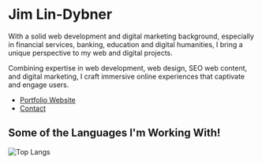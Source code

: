 # Jim Lin-Dybner

With a solid web development and digital marketing background, especially in financial services, banking, education and digital humanities, I bring a unique perspective to my web and digital projects.

Combining expertise in web development, web design, SEO web content, and digital marketing, I craft immersive online experiences that captivate and engage users.

- [Portfolio Website](http://lindybner.com)
- [Contact](http://lindybner.com/#contact)

## Some of the Languages I'm Working With!

![Top Langs](https://github-readme-stats.vercel.app/api/top-langs/?username=jimlindybner&layout=compact)

<!--
**jimlindybner/jimlindybner** is a ✨ _special_ ✨ repository because its `README.md` (this file) appears on your GitHub profile.

Here are some ideas to get you started:

- 🔭 I’m currently working on ...
- 🌱 I’m currently learning ...
- 👯 I’m looking to collaborate on ...
- 🤔 I’m looking for help with ...
- 💬 Ask me about ...
- 📫 How to reach me: ...
- 😄 Pronouns: ...
- ⚡ Fun fact: ...
-->

